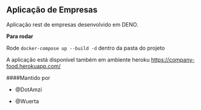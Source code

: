 ## Aplicação de Empresas

Aplicação rest de empresas desenvolvido em DENO.

**Para rodar**

Rode `docker-compose up --build -d` dentro da pasta do projeto

A aplicação está disponível também em ambiente heroku https://company-food.herokuapp.com/

####Mantido por

* @DotAmzi

* @Wuerta
